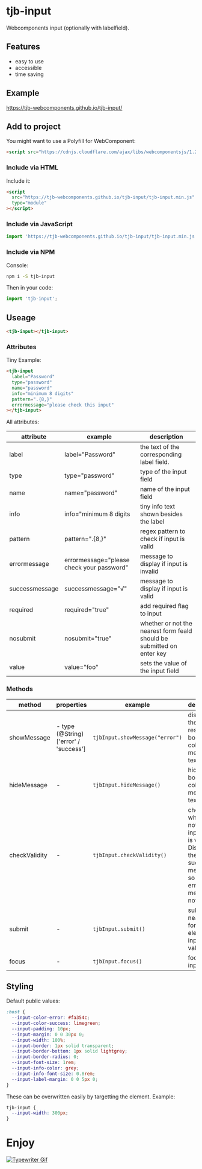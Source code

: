 # tjb-input

Webcomponents input (optionally with labelfield).

## Features

- easy to use
- accessible
- time saving

## Example

https://tjb-webcomponents.github.io/tjb-input/

## Add to project

You might want to use a Polyfill for WebComponent:

```html
<script src="https://cdnjs.cloudflare.com/ajax/libs/webcomponentsjs/1.2.0/webcomponents-lite.js"></script>
```

### Include via HTML

Include it:

```html
<script
  src="https://tjb-webcomponents.github.io/tjb-input/tjb-input.min.js"
  type="module"
></script>
```

### Include via JavaScript

```JavaScript
import 'https://tjb-webcomponents.github.io/tjb-input/tjb-input.min.js'
```

### Include via NPM

Console:

```bash
npm i -S tjb-input
```

Then in your code:

```JavaScript
import 'tjb-input';
```

## Useage

```html
<tjb-input></tjb-input>
```

### Attributes

Tiny Example:

```html
<tjb-input
  label="Password"
  type="password"
  name="password"
  info="minimum 8 digits"
  pattern=".{8,}"
  errormessage="please check this input"
></tjb-input>
```

All attributes:

| attribute      | example                                   | description                                                            |
| -------------- | ----------------------------------------- | ---------------------------------------------------------------------- |
| label          | label="Password"                          | the text of the corresponding label field.                             |
| type           | type="password"                           | type of the input field                                                |
| name           | name="password"                           | name of the input field                                                |
| info           | info="minimum 8 digits                    | tiny info text shown besides the label                                 |
| pattern        | pattern=".{8,}"                           | regex pattern to check if input is valid                               |
| errormessage   | errormessage="please check your password" | message to display if input is invalid                                 |
| successmessage | successmessage="√"                        | message to display if input is valid                                   |
| required       | required="true"                           | add required flag to input                                             |
| nosubmit       | nosubmit="true"                           | whether or not the nearest form feald should be submitted on enter key |
| value          | value="foo"                               | sets the value of the input field                                      |

### Methods

| method        | properties                                  | example                         | description                                                                                                     |
| ------------- | ------------------------------------------- | ------------------------------- | --------------------------------------------------------------------------------------------------------------- |
| showMessage   | - type (@String) <br> ['error' / 'success'] | `tjbInput.showMessage("error")` | displays the respective border color and message text                                                           |
| hideMessage   | -                                           | `tjbInput.hideMessage()`        | hides border color and message text                                                                             |
| checkValidity | -                                           | `tjbInput.checkValidity()`      | checks whether or not the input field is valid. Displays the success message if so and the error message if not |
| submit        | -                                           | `tjbInput.submit()`             | submits the nearest form element if input is valid                                                              |
| focus         | -                                           | `tjbInput.focus()`              | focus the input node                                                                                            |

## Styling

Default public values:

```css
:host {
  --input-color-error: #fa354c;
  --input-color-success: limegreen;
  --input-padding: 10px;
  --input-margin: 0 0 30px 0;
  --input-width: 100%;
  --input-border: 1px solid transparent;
  --input-border-bottom: 1px solid lightgrey;
  --input-border-radius: 0;
  --input-font-size: 1rem;
  --input-info-color: grey;
  --input-info-font-size: 0.8rem;
  --input-label-margin: 0 0 5px 0;
}
```

These can be overwritten easily by targetting the element. Example:

```css
tjb-input {
  --input-width: 300px;
}
```

# Enjoy

[![Typewriter Gif](https://tjb-webcomponents.github.io/html-template-string/typewriter.gif)](http://thibaultjanbeyer.com/)
